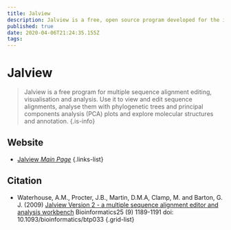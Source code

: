 ```yaml
---
title: Jalview
description: Jalview is a free, open source program developed for the interactive editing, analysis and visualization of multiple sequence alignments. Also works with sequence annotation, secondary structure information, phylogenetic trees and 3D molecular structures.
published: true
date: 2020-04-06T21:24:35.155Z
tags: 
---
```


# Jalview

> Jalview is a free program for multiple sequence alignment editing, visualisation and analysis. Use it to view and edit sequence alignments, analyse them with phylogenetic trees and principal components analysis (PCA) plots and explore molecular structures and annotation.
{.is-info}

## Website

- [Jalview *Main Page*](http://www.jalview.org/)
{.links-list}

## Citation

- Waterhouse, A.M., Procter, J.B., Martin, D.M.A, Clamp, M. and Barton, G. J. (2009) [Jalview Version 2 - a multiple sequence alignment editor and analysis workbench](https://academic.oup.com/bioinformatics/article/25/9/1189/203460) Bioinformatics25 (9) 1189-1191 doi: 10.1093/bioinformatics/btp033
{.grid-list}